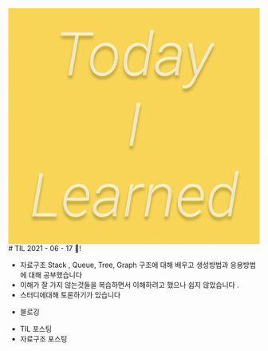 <img src="TILimage.png" align="center" />
# TIL 2021 - 06 - 17 📖!

- 자료구조 Stack , Queue, Tree, Graph 구조에 대해 배우고 생성방법과 응용방법에 대해 공부했습니다
- 이해가 잘 가지 않는것들을 복습하면서 이해하려고 했으나 쉽지 않았습니다 .
- 스터디에대해 토론하기가 있습니다
* 블로깅
- TIL 포스팅
- 자료구조 포스팅